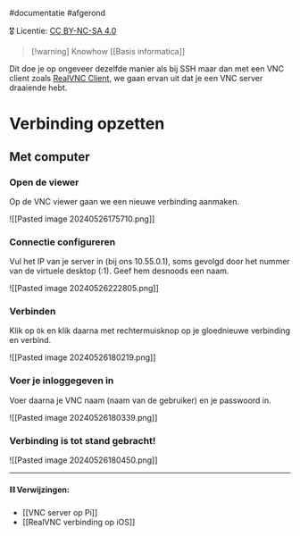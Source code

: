#documentatie  #afgerond

🎖️ Licentie: [CC BY-NC-SA 4.0](https://creativecommons.org/licenses/by-nc-sa/4.0/)

>[!warning] Knowhow
>  [[Basis informatica]]

Dit doe je op ongeveer dezelfde manier als bij SSH maar dan met een VNC client zoals [RealVNC Client](https://www.realvnc.com/en/connect/download/viewer/), we gaan ervan uit dat je een VNC server draaiende hebt.

# Verbinding opzetten
## Met computer
### Open de viewer
Op de VNC viewer gaan we een nieuwe verbinding aanmaken. 

![[Pasted image 20240526175710.png]]

### Connectie configureren
Vul het IP van je server in (bij ons 10.55.0.1), soms gevolgd door het nummer van de virtuele desktop (:1). Geef hem desnoods een naam.

![[Pasted image 20240526222805.png]]


### Verbinden
Klik op `Ok` en klik daarna met rechtermuisknop op je gloednieuwe verbinding en verbind.

![[Pasted image 20240526180219.png]]
### Voer je inloggegeven in
Voer daarna je VNC naam (naam van de gebruiker) en je passwoord in.


![[Pasted image 20240526180339.png]]

### Verbinding is tot stand gebracht!

![[Pasted image 20240526180450.png]]

---
#### **⛓️ Verwijzingen:**
* [[VNC server op Pi]]
* [[RealVNC verbinding op iOS]]
